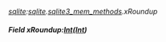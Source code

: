 _[sqlite](../../modules/sqlite/sqlite-module.md):[sqlite](../../modules/sqlite/sqlite-module.md).[sqlite3\_mem\_methods](../../modules/sqlite/sqlite-sqlite3_mem_methods.md).xRoundup_
##### Field xRoundup:[Int](../../modules/wonkey/wonkey-types-int.md)([Int](../../modules/wonkey/wonkey-types-int.md))
